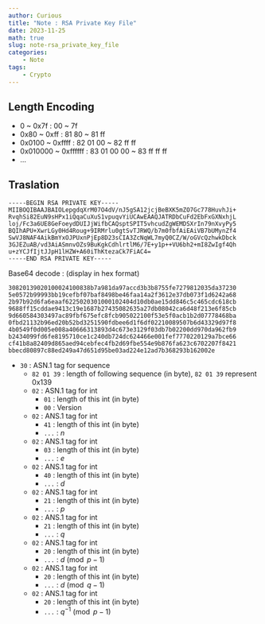 ```yaml
---
author: Curious
title: "Note : RSA Private Key File"
date: 2023-11-25
math: true
slug: note-rsa_private_key_file
categories:
    - Note
tags:
    - Crypto
---
```


## Length Encoding
- 0 ~ 0x7f : 00 ~ 7f
- 0x80 ~ 0xff : 81 80 ~ 81 ff
- 0x0100 ~ 0xffff : 82 01 00 ~ 82 ff ff
- 0x010000 ~ 0xffffff : 83 01 00 00 ~ 83 ff ff ff
- \.\.\.

## Traslation
```
-----BEGIN RSA PRIVATE KEY-----
MIIBOQIBAAJBAIOLepgdqXrM07O4dV/nJ5gSA12jcjBeBXK5mZO7Gc778HuvhJi+
RvqhSi82EuN9sHPx1iQqaCuXuS1vpuqvYiUCAwEAAQJATRDbCuFd2EbFxGXNxhjL
loj/Fc3a6UE8GeFoeydDUIJjWifbCAQsptSPIT5vhcudZgWEMDSXrIn79nXvyPy5
BQIhAPU+XwrLGy0Hd4Roug+9IRMrlu0gtSvTJRWQ/b7m0fbfAiEAiVB7bUMynZf4
SwVJ8NAF4AikBmYxOJPUxnPjEp8D23sCIA3ZcNqWL7myQ0CZ/W/oGVcQzhwkDbck
3GJEZuAB/vd3AiASmnvOZs9BuKgkCdhlrtlM6/7E+y1p++VU6bh2+mI8ZwIgf4Qh
u+zYCJfIjtJJpH1lHZW+A60iThKtezaCk7FiAC4= 
-----END RSA PRIVATE KEY-----
```

Base64 decode : (display in hex format)
```
30820139020100024100838b7a981da97accd3b3b8755fe7279812035da37230
5e0572b99993bb19cefbf07baf8498be46faa14a2f3612e37db073f1d6242a68
2b97b92d6fa6eaaf6225020301000102404d10db0ae15dd846c5c465cdc618cb
9688ff15cddae9413c19e1687b27435082635a27db08042ca6d48f213e6f85cb
9d660584303497ac89fbf675efc8fcb905022100f53e5f0acb1b2d07778468ba
0fbd21132b96ed20b52bd3251590fdbee6d1f6df02210089507b6d43329d97f8
4b0549f0d005e008a40666313893d4c673e3129f03db7b02200dd970da962fb9
b2434099fd6fe8195710ce1c240db724dc624466e001fef7770220129a7bce66
cf41b8a82409d865aed94cebfec4fb2d69fbe554e9b876fa623c6702207f8421
bbecd80897c88ed249a47d651d95be03ad224e12ad7b368293b162002e
```

- `30` : ASN.1 tag for sequence
  - `82 01 39` : length of following sequence (in byte), `82 01 39` represent 0x139
  - `02` : ASN.1 tag for int
    - `01` : length of this int (in byte)
    - `00` : Version
  - `02` : ANS.1 tag for int
    - `41` : length of this int (in byte)
    - `...` : $n$
  - `02` : ANS.1 tag for int
    - `03` : length of this int (in byte)
    - `...` : $e$
  - `02` : ANS.1 tag for int
    - `40` : length of this int (in byte)
    - `...` : $d$
  - `02` : ANS.1 tag for int
    - `21` : length of this int (in byte)
    - `...` : $p$
  - `02` : ANS.1 tag for int
    - `21` : length of this int (in byte)
    - `...` : $q$
  - `02` : ANS.1 tag for int
    - `20` : length of this int (in byte)
    - `...` : $d \pmod {p - 1}$
  - `02` : ANS.1 tag for int
    - `20` : length of this int (in byte)
    - `...` : $d \pmod {q - 1}$
  - `02` : ANS.1 tag for int
    - `20` : length of this int (in byte)
    - `...` : $q ^ {-1} \pmod {p - 1}$

